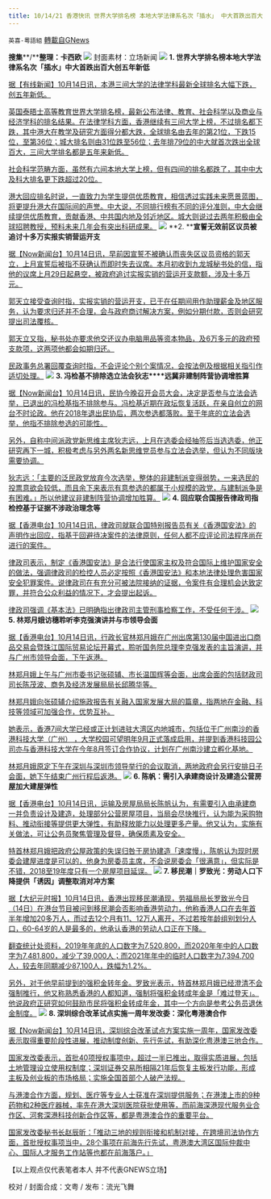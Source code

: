 ```yaml
---
title: 10/14/21 香港快讯 世界大学排名榜 本地大学法律系名次「插水」 中大首跌出百大 创五年新低
---
```

`英喜-粵語組` [轉載自GNews](https://gnews.org/zh-hans/1593989/)

**搜集****/****整理：卡西欧**
![](https://assets.gnews.org/wp-content/uploads/2021/10/1014fenmian.jpg)
封面素材：立场新闻
![](https://assets.gnews.org/wp-content/uploads/2021/10/Screen-Shot-2021-10-14-at-10.19.10-AM.png)
**1. ****世界大学排名榜****本地大学法律系名次「插水」****中大首跌出百大****创五年新低**

[据【有线新闻】10月14日讯，本港三间大学的法律学科最新全球排名大幅下跌，创五年新低。](http://cablenews.i-cable.com/ci/news/article/37/770452)

[英国泰晤士高等教育世界大学排名榜，最新公布法律、教育、社会科学以及商业与经济学科的排名结果。在法律学科方面，香港继续有三间大学上榜，不过排名都下跌，其中港大在教学及研究方面得分都大跌，全球排名由去年的第21位，下跌15位，至第36位；城大排名则由31位跌至56位；去年排79位的中大就首次跌出全球百大，三间大学排名都是五年来新低。](http://cablenews.i-cable.com/ci/news/article/37/770452)

[社会科学范畴方面，虽然有六间本地大学上榜，但有四间的排名都跌了，其中中大及科大排名更下跌超过20位。](http://cablenews.i-cable.com/ci/news/article/37/770452)

[港大回应排名时说，一直致力为学生提供优质教育，相信透过实践未来愿景蓝图，将更提升港大在国际间的声誉。中大说，不同排行榜有不同的评分准则，中大会继续提供优质教育，贡献香港、中共国内地及邻近地区。城大则说过去两年积极由全球招聘教授，预料未来几年会有突出科研成果。](http://cablenews.i-cable.com/ci/news/article/37/770452)
![](https://assets.gnews.org/wp-content/uploads/2021/10/Screen-Shot-2021-10-14-at-10.19.20-AM.png)
**2. ****宣誓无效前区议员被追讨十多万实报实销营运开支**

[据【Now新闻台】10月14日讯，早前因宣誓不被确认而丧失区议员资格的郭天立，上月宣誓后被指不获确认而即时失去议席。本月初收到九龙城秘书处的信，指他的议席上月29日起悬空，被政府追讨实报实销的营运开支款额，涉及十多万元。](https://news.now.com/home/local/player?newsId=453191)

[郭天立接受查询时指，实报实销的营运开支，已于在任期间用作助理薪金及地区服务，认为要求归还并不合理，会与政府商讨解决方案，例如分期付款，否则会研究提出司法覆核。](https://news.now.com/home/local/player?newsId=453191)

[郭天立又指，秘书处亦要求他交还议办电脑用品等资本物品，及6万多元的政府预支款项，这两项他都会如期归还。](https://news.now.com/home/local/player?newsId=453191)

[民政事务总署回覆查询时指，不会评论个别个案情况，会按法例及根据相关指引作适切处理。](https://news.now.com/home/local/player?newsId=453191)
![](https://assets.gnews.org/wp-content/uploads/2021/10/Screen-Shot-2021-10-14-at-10.19.28-AM.png)
**3. ****冯检基不排除选立法会****狄志****远冀非建制阵营协调增胜算**

[据【Now新闻台】10月14日讯，民协今晚召开会员大会，决定是否参与立法会选举，已退出的冯检基指不排除参与。冯检基近期在政坛恢复活跃，在亲自创立的网台不时论政。他在2018年退出民协后，两次参选都落败。至于年底的立法会选举，他指不排除参选的可能性。](https://news.now.com/home/local/player?newsId=453174)

[另外，自称中间派政党新思维主席狄志远，上月在选委会经抽签后当选选委，他正研究再下一城，积极考虑与另外两名新思维党员参与立法会选举，但认为不同版块需要协调。](https://news.now.com/home/local/player?newsId=453174)

[狄志远：「主要的泛民政党放弃今次选举，整体的非建制派变得弱势，一来选民的投票意欲会较低，而且余下来表示有意参选的都属于小规模的政党，与建制派争是有困难。」所以他建议非建制阵营协调增加胜算。](https://news.now.com/home/local/player?newsId=453174)
![](https://assets.gnews.org/wp-content/uploads/2021/10/Screen-Shot-2021-10-14-at-10.19.36-AM.png)
**4. ****回应联合国报告****律政司指检控基于证据不涉政治理念等**

[据【香港电台】10月14日讯，律政司就联合国特别报告员有关《香港国安法》的声明作出回应，指基于回避待决案件的法律原则，任何人都不应评论司法程序尚在进行的案件。](https://news.rthk.hk/rthk/ch/component/k2/1615148-20211013.htm)

[律政司表示，制定《香港国安法》是合法行使国家主权及符合国际上维护国家安全的做法，强调律政司的检控人员必定按照《香港国安法》和本地法律处理危害国家安全犯罪案件。说律政司在有充分可被法院接纳的证据，令案件有合理机会达致定罪，并符合公众利益的情况下，才会提出起诉。](https://news.rthk.hk/rthk/ch/component/k2/1615148-20211013.htm)

[律政司强调《基本法》已明确指出律政司主管刑事检察工作，不受任何干涉。](https://news.rthk.hk/rthk/ch/component/k2/1615148-20211013.htm)
![](https://assets.gnews.org/wp-content/uploads/2021/10/Screen-Shot-2021-10-14-at-10.19.44-AM.png)
**5. ****林郑月娥访穗****聆听李克强演讲并与市领导会面**

[据【香港电台】10月14日讯，行政长官林郑月娥在广州出席第130届中国进出口商品交易会暨珠江国际贸易论坛开幕式，聆听国务院总理李克强发表的主旨演讲，并与广州市领导会面，下午返港。](https://news.rthk.hk/rthk/ch/component/k2/1615251-20211014.htm)

[林郑月娥上午与广州市委书记张硕辅、市长温国辉等会面，出席会面的包括财政司司长陈茂波、商务及经济发展局局长邱腾华等。](https://news.rthk.hk/rthk/ch/component/k2/1615251-20211014.htm)

[林郑月娥向张硕辅介绍施政报告有关融入国家发展大局的篇章，指两地在金融、科技等领域可加强合作，优势互补。](https://news.rthk.hk/rthk/ch/component/k2/1615251-20211014.htm)

[她表示，香港7间大学已经或正计划进驻大湾区内地城市，包括位于广州南沙的香港科技大学（广州） ，大学校园可望明年9月正式落成启用，并提到香港科技园公司亦与香港科技大学在今年8月签订合作协议，计划在广州南沙建立孵化基地。](https://news.rthk.hk/rthk/ch/component/k2/1615251-20211014.htm)

[林郑月娥原定下午在深圳与深圳市领导举行的会议取消，两地政府会另行安排日子会面，她下午结束广州行程后返港。](https://news.rthk.hk/rthk/ch/component/k2/1615251-20211014.htm)
![](https://assets.gnews.org/wp-content/uploads/2021/10/Screen-Shot-2021-10-14-at-10.19.56-AM.png)
**6. ****陈帆：需引入承建商设计及建造公营房屋****加大建屋弹性**

[据【香港电台】10月14日讯，运输及房屋局局长陈帆认为，有需要引入由承建商一并负责设计及建造，处理部分公营房屋项目，当局会尽快推行，认为能为采购物料、推动衔接等提供更大弹性，有助释放能力以处理更多产量。他又认为，实施有关做法，可让公务员聚焦管理及督导，确保质素及安全。](https://news.rthk.hk/rthk/ch/component/k2/1615216-20211014.htm)

[特首林郑月娥把政府公屋政策的失误归咎于房协建造「速度慢」，陈帆认为现时房委会建屋进度是可以的，他身为房委员主席，不会说房委会「很满意」，但实际是不错，2018至19年度只有一个房屋项目延误。](https://news.rthk.hk/rthk/ch/component/k2/1615216-20211014.htm)
![](https://assets.gnews.org/wp-content/uploads/2021/10/Screen-Shot-2021-10-14-at-10.20.05-AM.png)
**7. ****移民潮｜罗致光：劳动人口下降****提供「诱因」调整取消对冲方案**

[据【大纪元时报】10月14日讯，香港出现移民潮涌现，劳福局局长罗致光今日（14日）在港台节目被问到移民潮会否影响香港劳动力，他称香港人口在去年首半年增加20多万人，而过去12个月有11、12万人离开，不过若按年龄组别划分人口，60-64岁的人是最多的，他承认香港的劳动人口正在下降。](https://hk.epochtimes.com/news/2021-10-14/56323688)

[翻查统计处资料，2019年年底的人口数字为7,520,800，而2020年年中的人口数字为7,481,800，减少了39,000人；而2021年年中的临时人口数字为7,394,700人，较去年同期减少87,100人，跌幅为1.2%。](https://hk.epochtimes.com/news/2021-10-14/56323688)

[另外，对于他早前提到的强积金转年金。罗致光表示，特首林郑月娥已经澄清不会强制推行，他又称熟悉香港的人都知道，强制将强积金转成年金是「难过登天」。他说政府正研究如何鼓励巿民将强积金转成年金，其中一个方向是参考公务员退休金制度。](https://hk.epochtimes.com/news/2021-10-14/56323688)
![](https://assets.gnews.org/wp-content/uploads/2021/10/Screen-Shot-2021-10-14-at-10.20.15-AM.png)
**8. ****深圳综合改革试点实施一周年****发改委：深化粤港澳合作**

[据【Now新闻台】10月14日讯，深圳综合改革试点方案实施一周年，国家发改委表示取得重要阶段性进展，推动制度创新、先行先试，有助深化粤港澳三地合作。](https://news.now.com/home/local/player?newsId=453175)

[国家发改委表示，首批40项授权事项中，超过一半已推出，取得实质进展，包括土地管理设立使用权制度；深圳证券交易所相隔21年后恢复主板发行功能，形成主板及创业板的市场格局；实施全国首部个人破产法规。](https://news.now.com/home/local/player?newsId=453175)

[与港澳合作方面，规划、医疗等专业人士获准在深圳提供服务；在港澳上市的9种药物和2种医疗器械，率先在港大深圳医院获批使用等，而前海深港现代服务业合作区、河套深港科技创新合作区等，都是粤港澳合作的重要平台。](https://news.now.com/home/local/player?newsId=453175)

[国家发改委秘书长赵辰昕：「推动三地的规则衔接和机制对接，在跨境司法协作方面，首批授权事项当中，28个事项在前海先行先试，粤港澳大湾区国际仲裁中心、国际人才服务工作站等也都在前海落户。」](https://news.now.com/home/local/player?newsId=453175)

【以上观点仅代表笔者本人 并不代表GNEWS立场】

校对 / 封面合成：文粤 / 发布：流光飞舞

